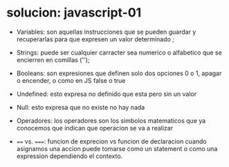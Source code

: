 # solucion: javascript-01

* Variables: son aquellas instrucciones que se pueden guardar y recuperarlas para que expresen un valor determinado ;

* Strings: puede ser cualquier carracter sea numerico o alfabetico que se encierren en comillas ('');

* Booleans: son expresiones que definen solo dos opciones 0 o 1, apagar o encender, o como en JS false o true

* Undefined: esto expresa no definido que esta pero sin un valor

* Null: esto expresa que no existe no hay nada

* Operadores: los operadores son los simbolos matematicos que ya conocemos que indican que operacion se va a realizar

* `==` vs. `===`: funcion de exprecion vs funcion de declaracion cuando asignamos una accion puede tomarse como un statement o como una expression dependiendo el contexto.
